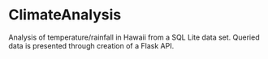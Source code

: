 # ClimateAnalysis
Analysis of temperature/rainfall in Hawaii from a SQL Lite data set. Queried data is presented through creation of a Flask API.
